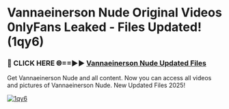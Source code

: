 # Vannaeinerson Nude Original Videos 0nlyFans Leaked - Files Updated! (1qy6)

<h3>🔴 CLICK HERE 🌐==►► <a href="https://tinyurl.com/52m3yx9h" rel="nofollow">Vannaeinerson Nude Updated Files</a></h3>

Get Vannaeinerson Nude and all content. Now you can access all videos and pictures of Vannaeinerson Nude. New Updated Files 2025!

[![1qy6](https://i.imgur.com/TnHtlc8.gif)](https://tinyurl.com/52m3yx9h)
